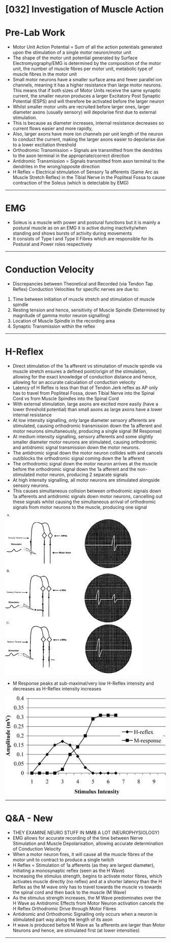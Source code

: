 # [032] Investigation of Muscle Action

# Pre-Lab Work

- Motor Unit Action Potential = Sum of all the action potentials generated upon the stimulation of a single motor neuron/motor unit
- The shape of the motor unit potential generated by Surface Electromyography/EMG is determined by the composition of the motor unit, the number of muscle fibres per motor unit, metabolic type of muscle fibres in the motor unit
- Small motor neurons have a smaller surface area and fewer parallel ion channels, meaning it has a higher resistance than large motor neurons. This means that if both sizes of Motor Units receive the same synaptic current, the smaller neuron produces a larger Excitatory Post Synaptic Potential (ESPS) and will therefore be activated before the larger neuron
- Whilst smaller motor units are recruited before larger ones, larger diameter axons (usually sensory) will depolarise first due to external stimulation.
- This is because as diameter increases, internal resistance decreases so current flows easier and more rapidly,
- Also, larger axons have more ion channels per unit length of the neuron to conduct the current, making the larger axons easier to depolarise due to a lower excitation threshold
- Orthodromic Transmission = Signals are transmitted from the dendrites to the axon terminal in the appropriate/correct direction
- Antidromic Transmission = Signals transmitted from axon terminal to the dendrites in the wrong/opposite direction
- H Reflex = Electrical stimulation of Sensory 1a afferents (Same Arc as Muscle Stretch Reflex) in the Tibial Nerve in the Popliteal Fossa to cause contraction of the Soleus (which is detectable by EMG)

---

# EMG

- Soleus is a muscle with power and postural functions but it is mainly a postural muscle as on an EMG it is active during inactivity/when standing and shows bursts of activity during movements
- It consists of Type I and Type II Fibres which are responsible for its Postural and Power roles respectively

---

# Conduction Velocity

- Discrepancies between Theoretical and Recorded (via Tendon Tap Reflex) Conduction Velocities for specific nerves are due to:
1. Time between initiation of muscle stretch and stimulation of muscle spindle
2. Resting tension and hence, sensitivity of Muscle Spindle (Determined by magnitude of gamma motor neuron signalling)
3. Location of Muscle Spindle in the recording area
4. Synaptic Transmission within the reflex

---

# H-Reflex

- Direct stimulation of the 1a afferent vs stimulation of muscle spindle via muscle stretch ensures a defined point/origin of the stimulation, allowing for the exact knowledge of conduction distance and hence, allowing for an accurate calculation of conduction velocity
- Latency of H Reflex is less than that of Tendon Jerk reflex as AP only has to travel from Popliteal Fossa, down Tibial Nerve into the Spinal Cord vs from Muscle Spindles into the Spinal Cord
- With external stimulation, large axons are excited more easily (have a lower threshold potential) than small axons as large axons have a lower internal resistance
- At low intensity signalling, only large diameter sensory afferents are stimulated, causing orthodromic transmission down the 1a afferent and motor neurons simultaneously, producing a single signal (M Response)
- At medium intensity signalling, sensory afferents and some slightly smaller diameter motor neurons are stimulated, causing orthodromic and antidromic signal transmission down the motor neurons.
- The antidromic signal down the motor neuron collides with and cancels out/blocks the orthodromic signal coming down the 1a afferent
- The orthodromic signal down the motor neuron arrives at the muscle before the orthodromic signal down the 1a afferent and the non-stimulated motor neuron, producing 2 separate signals
- At high intensity signalling, all motor neurons are stimulated alongside sensory neurons.
- This causes simultaneous collision between orthodromic signals down 1a afferents and antidromic signals down motor neurons, cancelling out these signals whilst causing the simultaneous arrival of orthodromic signals from motor neurons to the muscle, producing one signal

![239345ee-707c-4164-bc05-6a96b0252261.png](%5B032%5D%20Investigation%20of%20Muscle%20Action%20e1309054536a415285880550564a467a/239345ee-707c-4164-bc05-6a96b0252261.png)

- M Response peaks at sub-maximal/very low H-Reflex intensity and decreases as H-Reflex intensity increases

![b1f91b0c-aa14-4b15-932a-34c64500184c.jpeg](%5B032%5D%20Investigation%20of%20Muscle%20Action%20e1309054536a415285880550564a467a/b1f91b0c-aa14-4b15-932a-34c64500184c.jpeg)

---

# Q&A - New

- THEY EXAMINE NEURO STUFF IN MMB A LOT (NEUROPHYSIOLOGY)
- EMG allows for accurate recording of the time between Nerve Stimulation and Muscle Depolarisation, allowing accurate determination of Conduction Velocity
- When a motor neuron fires, it will cause all the muscle fibres of the motor unit to contract to produce a single twitch
- H Reflex = Stimulation of 1a afferents (as they are largest diameter), initiating a monosynaptic reflex (seen as the H Wave)
- Increasing the stimulus strength, begins to activate motor fibres, which activates muscle directly (no reflex) and at a shorter latency than the H Reflex as the M wave only has to travel towards the muscle vs towards the spinal cord and then back to the muscle (M Wave)
- As the stimulus strength increases, the M Wave predominates over the H Wave as Antidromic Effects from Motor Neuron activation cancels the H Reflex Orthodromic Drive through Motor Fibres
- Antidromic and Orthodromic Signalling only occurs when a neuron is stimulated part way along the length of its axon
- H wave is produced before M Wave as 1a afferents are larger than Motor Neurons and hence, are stimulated first (at lower intensities)

---